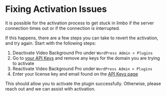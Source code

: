 # Fixing Activation Issues

It is possible for the activation process to get stuck in limbo if the server connection times out or if the connection is interrupted.

If this happens, there are a few steps you can take to revert the activation, and try again. Start with the following steps:

1. Deactivate Video Background Pro under `WordPress Admin > Plugins`
2. Go to [your API Keys](https://pushlabs.co/my-account/my-api-keys/) and remove any keys for the domain you are trying to activate
3. Reactivate Video Background Pro under `WordPress Admin > Plugins`
4. Enter your license key and email found on the [API Keys page](https://pushlabs.co/my-account/my-api-keys/)

This should allow you to activate the plugin successfully. Otherwise, please reach out and we can assist with activation.